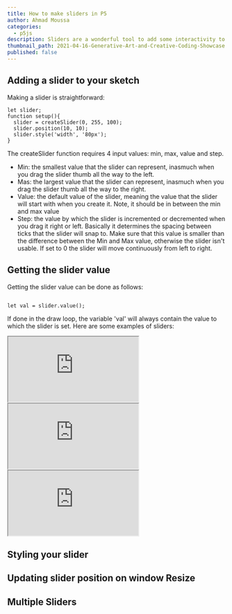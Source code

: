 ```yaml
---
title: How to make sliders in P5
author: Ahmad Moussa
categories:
  - p5js
description: Sliders are a wonderful tool to add some interactivity to your sketches. Here's everything you need to know.
thumbnail_path: 2021-04-16-Generative-Art-and-Creative-Coding-Showcase.png
published: false
---
```


<h2>Adding a slider to your sketch</h2>
Making a slider is straightforward:


<pre><code>let slider;
function setup(){
  slider = createSlider(0, 255, 100);
  slider.position(10, 10);
  slider.style('width', '80px');
}
</code></pre>

The createSlider function requires 4 input values: min, max, value and step.

<ul>
<li>Min: the smallest value that the slider can represent, inasmuch when you drag the slider thumb all the way to the left.</li>
<li>Mas: the largest value that the slider can represent, inasmuch when you drag the slider thumb all the way to the right.</li>
<li>Value: the default value of the slider, meaning the value that the slider will start with when you create it. Note, it should be in between the min and max value</li>
<li>Step: the value by which the slider is incremented or decremented when you drag it right or left. Basically it determines the spacing between ticks that the slider will snap to. Make sure that this value is smaller than the difference between the Min and Max value, otherwise the slider isn't usable. If set to 0 the slider will move continuously from left to right.</li>
</ul>



<h2>Getting the slider value</h2>
Getting the slider value can be done as follows:



<pre><code>
let val = slider.value();
</code></pre>

If done in the draw loop, the variable 'val' will always contain the value to which the slider is set. Here are some examples of sliders:

<div class="row gtr-200">
			<div class="col-4 col-12-medium">
          <iframe src="https://preview.p5js.org/AhmadMoussa/embed/guMmjYvT4"></iframe>
      </div>
      <div class="col-4 col-12-medium">
          <iframe src="https://preview.p5js.org/AhmadMoussa/embed/guMmjYvT4"></iframe>
      </div>
      <div class="col-4 col-12-medium">
          <iframe src="https://preview.p5js.org/AhmadMoussa/embed/guMmjYvT4"></iframe>
      </div>
</div>


<h2>Styling your slider</h2>

<h2>Updating slider position on window Resize</h2>

<h2>Multiple Sliders</h2>
